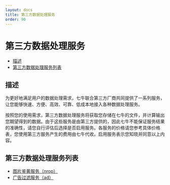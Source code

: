 ```yaml
---
layout: docs
title: 第三方数据处理服务
order: 90
---
```


<a id="ufop"></a>
# 第三方数据处理服务

- [描述](#ufop-description)
- [第三方数据处理服务列表](#ufop-content-table)


<a id="ufop-description"></a>
## 描述

为更好地满足用户的数据处理需求，七牛联合第三方厂商共同提供了一系列服务，让您能够快速、方便、高效、可靠、低成本地接入各种数据处理服务。

按照您的使用需求，第三方数据处理服务将获取您存储在七牛的文件，并计算输出您期望得到的数据。由于这些服务是由第三方提供的，因此七牛不能保证服务结果的准确性，请您自行评估后选择是否启用服务。各服务的价格请您参考具体价格表，您使用第三方服务产生的费用由七牛代收。启用服务表示您知晓并同意以上内容。

<a id="ufop-content-table"></a>
## 第三方数据处理服务列表

* [图片鉴黄服务（nrop）][nropHref]
* [广告过滤服务（ad）][adHref]

[nropHref]:        /docs/v6/api/reference/fop/third-party/nrop.html
[adHref]:          /docs/v6/api/reference/fop/third-party/ad.html
